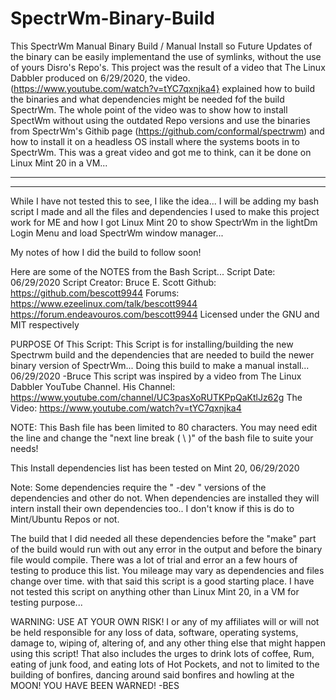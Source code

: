 # SpectrWm-Binary-Build
This SpectrWm Manual Binary Build / Manual Install so Future Updates of the binary can be easily implementand the use of symlinks, without the use
of yours Disro's Repo's.
This project was the result of a video that The Linux Dabbler produced on 6/29/2020, the video.(https://www.youtube.com/watch?v=tYC7qxnjka4}
explained how to build the binaries and what dependencies might be needed fof the build SpectrWm.
The whole point of the video was to show how to install SpectWm without using the outdated Repo versions and use the binaries from SpectrWm's Githib page
(https://github.com/conformal/spectrwm) and how to install it on a headless OS install where the systems boots in to SpectrWm.
This was a great video and got me to think, can it be done on Linux Mint 20 in a VM...


------

------
While I have not tested this to see, I like the idea...
I will be adding my bash script I made and all the files and dependencies I used to make this project work for ME and how I got Linux Mint 20 to show
SpectrWm in the lightDm Login Menu and load SpectrWm window manager...

My notes of how I did the build to follow soon!

Here are some of the NOTES from the Bash Script...
 Script Date: 06/29/2020
 Script Creator: Bruce E. Scott
 Github: https://github.com/bescott9944
 Forums: https://www.ezeelinux.com/talk/bescott9944
         https://forum.endeavouros.com/bescott9944
 Licensed under the GNU and MIT respectively

 PURPOSE Of This Script:
 This Script is for installing/building the new Spectrwm build and the
 dependencies that are needed to build the newer binary version
 of SpectrWm... Doing this build to make a manual install... 06/29/2020 -Bruce
 This script was inspired by a video from The Linux Dabbler YouTube Channel.
 His Channel: https://www.youtube.com/channel/UC3pasXoRUTKPpQaKtlJz62g
 The Video: https://www.youtube.com/watch?v=tYC7qxnjka4

 NOTE: This Bash file has been limited to 80 characters. You may need edit
 the line and change the "next line break ( \ )" of the bash file to suite
 your needs!

 This Install dependencies list has been tested on Mint 20, 06/29/2020

 Note: Some dependencies require the " -dev " versions of the dependencies and
 other do not. When dependencies are installed they will intern install their
 own dependencies too.. I don't know if this is do to Mint/Ubuntu Repos or not.

 The build that I did needed all these dependencies before the "make" part of
 the build would run with out any error in the output and before the binary
 file would compile.
 There was a lot of trial and error an a few hours of testing to produce this
 list. You mileage may vary as dependencies and files change over time.
 with that said this script is a good starting place.
 I have not tested this script on anything other than Linux Mint 20, in a VM
  for testing purpose...

 WARNING: USE AT YOUR OWN RISK!
 I or any of my affiliates will or will not be held responsible for any loss
 of data, software, operating systems, damage to, wiping of, altering of, and
 any other thing else that might happen using this script!
 That also includes the urges to drink lots of coffee, Rum, eating of
 junk food, and eating lots of Hot Pockets, and not to limited to the
 building of bonfires, dancing around said bonfires and howling at the MOON!
 YOU HAVE BEEN WARNED! -BES

